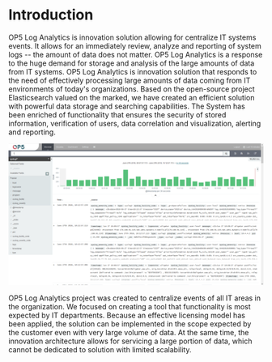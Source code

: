 Introduction
============

 OP5 Log Analytics is innovation solution allowing for centralize IT
 systems events. It allows for an immediately review, analyze and
 reporting of system logs -- the amount of data does not matter. OP5
 Log Analytics is a response to the huge demand for storage and
 analysis of the large amounts of data from IT systems. OP5 Log
 Analytics is innovation solution that responds to the need of
 effectively processing large amounts of data coming from IT
 environments of today's organizations. Based on the open-source
 project Elasticsearch valued on the marked, we have created an
 efficient solution with powerful data storage and searching
 capabilities. The System has been enriched of functionality that
 ensures the security of stored information, verification of users,
 data correlation and visualization, alerting and reporting.

![](./media/media/image2.png)

 OP5 Log Analytics project was created to centralize events of all IT
 areas in the organization. We focused on creating a tool that
 functionality is most expected by IT departments. Because an effective
 licensing model has been applied, the solution can be implemented in
 the scope expected by the customer even with very large volume of
 data. At the same time, the innovation architecture allows for
 servicing a large portion of data, which cannot be dedicated to
 solution with limited scalability.
